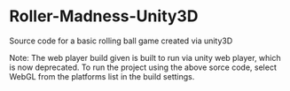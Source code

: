# Roller-Madness-Unity3D
Source code for a basic rolling ball game created via unity3D

Note: The web player build given is built to run via unity web player, which is now deprecated. To run the project using the above sorce code, select WebGL from the platforms list in the build settings.
